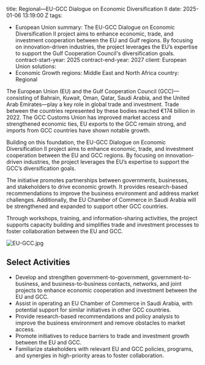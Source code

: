 
title: Regional—EU-GCC Dialogue on Economic Diversification II
date: 2025-01-06 13:19:00 Z
tags:
- European Union
summary: The EU-GCC Dialogue on Economic Diversification II project aims to enhance
  economic, trade, and investment cooperation between the EU and Gulf regions. By
  focusing on innovation-driven industries, the project leverages the EU’s expertise
  to support the Gulf Cooperation Council's diversification goals.
contract-start-year: 2025
contract-end-year: 2027
client: European Union
solutions:
- Economic Growth
regions: Middle East and North Africa
country: Regional


The European Union (EU) and the Gulf Cooperation Council (GCC)—consisting of Bahrain, Kuwait, Oman, Qatar, Saudi Arabia, and the United Arab Emirates—play a key role in global trade and investment. Trade between the countries represented by these bodies reached €174 billion in 2022. The GCC Customs Union has improved market access and strengthened economic ties, EU exports to the GCC remain strong, and imports from GCC countries have shown notable growth.

Building on this foundation, the EU-GCC Dialogue on Economic Diversification II project aims to enhance economic, trade, and investment cooperation between the EU and GCC regions. By focusing on innovation-driven industries, the project leverages the EU’s expertise to support the GCC’s diversification goals.

The initiative promotes partnerships between governments, businesses, and stakeholders to drive economic growth. It provides research-based recommendations to improve the business environment and address market challenges. Additionally, the EU Chamber of Commerce in Saudi Arabia will be strengthened and expanded to support other GCC countries.

Through workshops, training, and information-sharing activities, the project supports capacity building and simplifies trade and investment processes to foster collaboration between the EU and GCC.

![EU-GCC.jpg](/uploads/EU-GCC.jpg)

## Select Activities

* Develop and strengthen government-to-government, government-to-business, and business-to-business contacts, networks, and joint projects to enhance economic cooperation and investment between the EU and GCC.
* Assist in operating an EU Chamber of Commerce in Saudi Arabia, with potential support for similar initiatives in other GCC countries.
* Provide research-based recommendations and policy analysis to improve the business environment and remove obstacles to market access.
* Promote initiatives to reduce barriers to trade and investment growth between the EU and GCC.
* Familiarize stakeholders with relevant EU and GCC policies, programs, and synergies in high-priority areas to foster collaboration.
